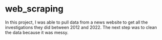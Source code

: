 # web_scraping
In this project, I was able to pull data from a news website to get all the investigations they did between 2012 and 2022.
The next step was to clean the data because it was messy.
